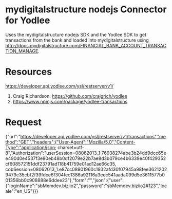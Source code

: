 mydigitalstructure nodejs Connector for Yodlee
==============================================

Uses the mydigitalstructure nodejs SDK and the Yodlee SDK to get transactions from the bank and loaded into mydigitalstructure using http://docs.mydigitalstructure.com/FINANCIAL_BANK_ACCOUNT_TRANSACTION_MANAGE.

Resources
=========

https://developer.api.yodlee.com/ysl/restserver/v1/

1. Craig Richardson: https://github.com/craigrich/yodlee
2. https://www.npmjs.com/package/yodlee-transactions


Request
=======

{"url":"https://developer.api.yodlee.com/ysl/restserver/v1/transactions","method":"GET","headers":{"User-Agent":"Mozilla/5.0","Content-Type":"application/json; charset=utf-8","Authorization":"userSession=08062013_1:76938274abe3b24dd9dcc65ee490d0e4537f3e80eb48b0df2079e22b7ae8d3b079ce4b6339e40f429352cf608572151ddf23791ad118b41759e01ad12ae66c35, cobSession=08062013_1:e87cc08901960c1932afd30f07945a98fee36212029479c35cbf2f39fdce6f304fec1386a92116a3eec541aada099d5e3611577b001356bb0c908888e6ddee23"},"form":"","json":{"user":{"loginName":"sbMemdev.biziio2","password":"sbMemdev.biziio2#123","locale":"en_US"}}}